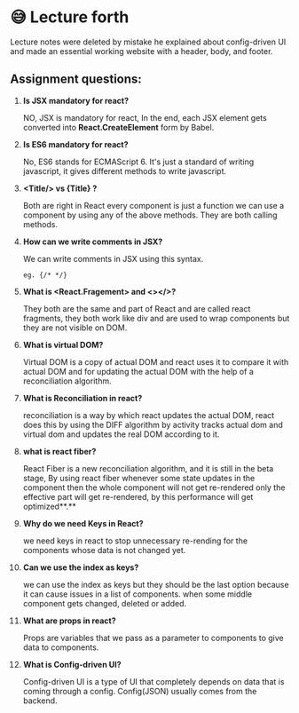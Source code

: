 # 😅 Lecture forth

Lecture notes were deleted by mistake he explained about config-driven UI and made an essential working website with a header, body, and footer.&#x20;

## Assignment questions:

1.  **Is JSX mandatory for react?**

    NO, JSX is mandatory for react, In the end, each JSX element gets converted into **React.CreateElement** form by Babel.
2.  **Is ES6 mandatory for react?**

    No, ES6 stands for ECMAScript 6. It's just a standard of writing javascript, it gives different methods to write javascript.
3.  **\<Title/> vs {Title} ?**

    Both are right in React every component is just a function we can use a component by using any of the above methods. They are both calling methods.
4.  **How can we write comments in JSX?**

    We can write comments in JSX using this syntax.&#x20;

    `eg. {/* */}`
5.  **What is \<React.Fragement> and <>\</>?**

    They both are the same and part of React and are called react fragments, they both work like div and are used to wrap components but they are not visible on DOM.
6.  **What is virtual DOM?**

    Virtual DOM is a copy of actual DOM and react uses it to compare it with actual DOM and for updating the actual DOM with the help of a reconciliation algorithm.
7.  **What is Reconciliation in react?**

    reconciliation is a way by which react updates the actual DOM, react does this by using the DIFF algorithm by activity tracks actual dom and virtual dom and updates the real DOM according to it.
8.  **what is react fiber?**

    React Fiber is a new reconciliation algorithm, and it is still in the beta stage, By using react fiber whenever some state updates in the component then the whole component will not get re-rendered only the effective part will get re-rendered, by this performance will get optimized**.**
9.  **Why do we need Keys in React?**

    we need keys in react to stop unnecessary re-rending for the components whose data is not changed yet.
10. **Can we use the index as keys?**

    &#x20;we can use the index as keys but they should be the last option because it can cause issues in a list of components. when some middle component gets changed, deleted or added.
11. **What are props in react?**

    Props are variables that we pass as a parameter to components to give data to components.
12. **What is Config-driven UI?**

    &#x20;Config-driven UI is a type of UI that completely depends on data that is coming through a config. Config(JSON) usually comes from the backend.



&#x20;

&#x20;


